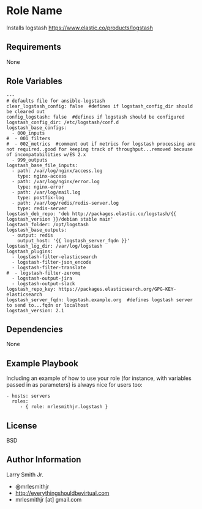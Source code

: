 Role Name
=========

Installs logstash https://www.elastic.co/products/logstash

Requirements
------------

None

Role Variables
--------------

````
---
# defaults file for ansible-logstash
clear_logstash_config: false  #defines if logstash_config_dir should be cleared out
config_logstash: false  #defines if logstash should be configured
logstash_config_dir: /etc/logstash/conf.d
logstash_base_configs:
  - 000_inputs
#  - 001_filters
#  - 002_metrics  #comment out if metrics for logstash processing are not required..good for keeping track of throughput...removed because of incompatabilities w/ES 2.x
  - 999_outputs
logstash_base_file_inputs:
  - path: /var/log/nginx/access.log
    type: nginx-access
  - path: /var/log/nginx/error.log
    type: nginx-error
  - path: /var/log/mail.log
    type: postfix-log
  - path: /var/log/redis/redis-server.log
    type: redis-server
logstash_deb_repo: 'deb http://packages.elastic.co/logstash/{{ logstash_version }}/debian stable main'
logstash_folder: /opt/logstash
logstash_base_outputs:
  - output: redis
    output_host: '{{ logstash_server_fqdn }}'
logstash_log_dir: /var/log/logstash
logstash_plugins:
  - logstash-filter-elasticsearch
  - logstash-filter-json_encode
  - logstash-filter-translate
#  - logstash-filter-zeromq
  - logstash-output-jira
  - logstash-output-slack
logstash_repo_key: https://packages.elasticsearch.org/GPG-KEY-elasticsearch
logstash_server_fqdn: logstash.example.org  #defines logstash server to send to...fqdn or localhost
logstash_version: 2.1
````

Dependencies
------------

None

Example Playbook
----------------

Including an example of how to use your role (for instance, with variables passed in as parameters) is always nice for users too:

    - hosts: servers
      roles:
         - { role: mrlesmithjr.logstash }

License
-------

BSD

Author Information
------------------

Larry Smith Jr.
- @mrlesmithjr
- http://everythingshouldbevirtual.com
- mrlesmithjr [at] gmail.com
